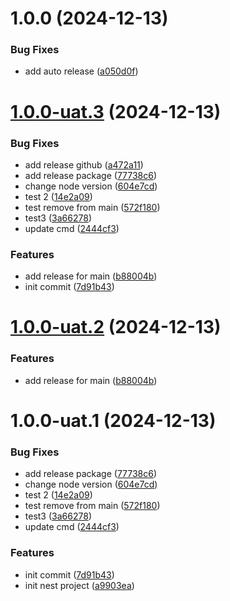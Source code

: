 # 1.0.0 (2024-12-13)

### Bug Fixes
* add auto release ([a050d0f](https://github.com/back-up-IT4080/test-manage-issue/commit/a050d0f3b7e41abe6e7a517c9f893fce5f762b23))

# [1.0.0-uat.3](https://github.com/back-up-IT4080/test-manage-issue/compare/v1.0.0-uat.2...v1.0.0-uat.3) (2024-12-13)

### Bug Fixes

* add release github ([a472a11](https://github.com/back-up-IT4080/test-manage-issue/commit/a472a115bce05c3523ba7bed64013d5e754673e0))
* add release package ([77738c6](https://github.com/back-up-IT4080/test-manage-issue/commit/77738c6a0fab8a02236f5d3d36cdf1cc2eab3e6f))
* change node version ([604e7cd](https://github.com/back-up-IT4080/test-manage-issue/commit/604e7cdb0c4ab955f5f4936893ef93e4202853c9))
* test 2 ([14e2a09](https://github.com/back-up-IT4080/test-manage-issue/commit/14e2a0981583475c3b9f8d8555c0eeb09afefbef))
* test remove from main ([572f180](https://github.com/back-up-IT4080/test-manage-issue/commit/572f1809385d5ea48a339679b9e16e9485449ba7))
* test3 ([3a66278](https://github.com/back-up-IT4080/test-manage-issue/commit/3a66278fa59930819044193c6283961cf9c12ac1))
* update cmd ([2444cf3](https://github.com/back-up-IT4080/test-manage-issue/commit/2444cf3b6198e627376526fd56096e6ae642aa6d))


### Features

* add release for main ([b88004b](https://github.com/back-up-IT4080/test-manage-issue/commit/b88004bce6edb7c90e87e370785b5c4f1ccecfa2))
* init commit ([7d91b43](https://github.com/back-up-IT4080/test-manage-issue/commit/7d91b43832b2fb81ad8c451d6c85c397021b8d20))

# [1.0.0-uat.2](https://github.com/back-up-IT4080/test-manage-issue/compare/v1.0.0-uat.1...v1.0.0-uat.2) (2024-12-13)


### Features

* add release for main ([b88004b](https://github.com/back-up-IT4080/test-manage-issue/commit/b88004bce6edb7c90e87e370785b5c4f1ccecfa2))

# 1.0.0-uat.1 (2024-12-13)


### Bug Fixes

* add release package ([77738c6](https://github.com/back-up-IT4080/test-manage-issue/commit/77738c6a0fab8a02236f5d3d36cdf1cc2eab3e6f))
* change node version ([604e7cd](https://github.com/back-up-IT4080/test-manage-issue/commit/604e7cdb0c4ab955f5f4936893ef93e4202853c9))
* test 2 ([14e2a09](https://github.com/back-up-IT4080/test-manage-issue/commit/14e2a0981583475c3b9f8d8555c0eeb09afefbef))
* test remove from main ([572f180](https://github.com/back-up-IT4080/test-manage-issue/commit/572f1809385d5ea48a339679b9e16e9485449ba7))
* test3 ([3a66278](https://github.com/back-up-IT4080/test-manage-issue/commit/3a66278fa59930819044193c6283961cf9c12ac1))
* update cmd ([2444cf3](https://github.com/back-up-IT4080/test-manage-issue/commit/2444cf3b6198e627376526fd56096e6ae642aa6d))


### Features

* init commit ([7d91b43](https://github.com/back-up-IT4080/test-manage-issue/commit/7d91b43832b2fb81ad8c451d6c85c397021b8d20))
* init nest project ([a9903ea](https://github.com/back-up-IT4080/test-manage-issue/commit/a9903ea8fcf77e7b4bcca2d03c1b5c734c07cd90))
